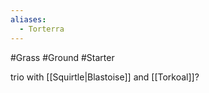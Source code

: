 ```yaml
---
aliases:
  - Torterra
---
```


#Grass #Ground #Starter

trio with [[Squirtle|Blastoise]] and [[Torkoal]]?
